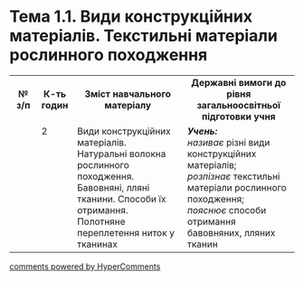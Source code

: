 <div id="hypercomments_widget" class="js-hypercomments-widget invisible"></div>

# Тема 1.1. Види конструкційних матеріалів. Текстильні матеріали рослинного походження

<table>
  <tr>
    <td width="10%" align="center"><b>№ з/п</b></td>
    <td width="10%" align="center"><b>К-ть годин</b></td>
    <td width="40%" align="center"><b>Зміст навчального матеріалу</b></td>
    <td width="40%" align="center"><b>Державні вимоги до рівня загальноосвітньої підготовки учня</b></td>
  </tr>
  <tr>
<td width="10%" style="vertical-align:top !important;"></td>
<td width="10%" style="vertical-align:top !important;">2</td>
    <td width="40%" style="vertical-align:top !important;">
Види конструкційних матеріалів. <br>
Натуральні волокна рослинного походження. Бавовняні, лляні тканини. Способи їх отримання. Полотняне переплетення ниток у тканинах
</td>
    <td width="40%" style="vertical-align:top !important;">
<i><b>Учень:</b></i><br>
<i>називає</i> різні види конструкційних матеріалів;<br>
<i>розпізнає</i> текстильні матеріали рослинного походження;<br>
<i>пояснює</i> способи отримання бавовняних, лляних тканин
</td>
  </tr>
  </tr>
</table>

<div class="js-hypercomments-container">
<a href="http://hypercomments.com" class="hc-link" title="comments widget">comments powered by HyperComments</a>
</div>